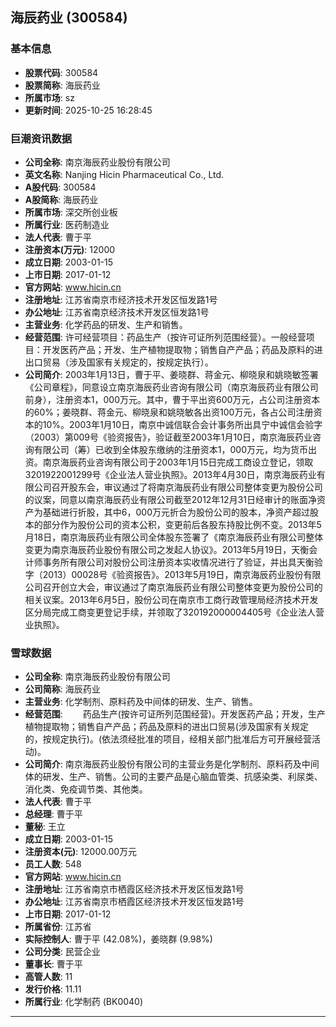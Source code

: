 ## 海辰药业 (300584)

### 基本信息

- **股票代码**: 300584
- **股票简称**: 海辰药业
- **所属市场**: sz
- **更新时间**: 2025-10-25 16:28:45

### 巨潮资讯数据

- **公司全称**: 南京海辰药业股份有限公司
- **英文名称**: Nanjing Hicin Pharmaceutical Co., Ltd.
- **A股代码**: 300584
- **A股简称**: 海辰药业
- **所属市场**: 深交所创业板
- **所属行业**: 医药制造业
- **法人代表**: 曹于平
- **注册资本(万元)**: 12000
- **成立日期**: 2003-01-15
- **上市日期**: 2017-01-12
- **官方网站**: www.hicin.cn
- **注册地址**: 江苏省南京市经济技术开发区恒发路1号
- **办公地址**: 江苏省南京经济技术开发区恒发路1号
- **主营业务**: 化学药品的研发、生产和销售。
- **经营范围**: 许可经营项目：药品生产（按许可证所列范围经营）。一般经营项目：开发医药产品；开发、生产植物提取物；销售自产产品；药品及原料的进出口贸易（涉及国家有关规定的，按规定执行）。
- **公司简介**: 2003年1月13日，曹于平、姜晓群、蒋金元、柳晓泉和姚晓敏签署《公司章程》，同意设立南京海辰药业咨询有限公司（南京海辰药业有限公司前身），注册资本1，000万元。其中，曹于平出资600万元，占公司注册资本的60%；姜晓群、蒋金元、柳晓泉和姚晓敏各出资100万元，各占公司注册资本的10%。2003年1月10日，南京中诚信联合会计事务所出具宁中诚信会验字（2003）第009号《验资报告》，验证截至2003年1月10日，南京海辰药业咨询有限公司（筹）已收到全体股东缴纳的注册资本1，000万元，均为货币出资。南京海辰药业咨询有限公司于2003年1月15日完成工商设立登记，领取3201922001299号《企业法人营业执照》。2013年4月30日，南京海辰药业有限公司召开股东会，审议通过了将南京海辰药业有限公司整体变更为股份公司的议案，同意以南京海辰药业有限公司截至2012年12月31日经审计的账面净资产为基础进行折股，其中6，000万元折合为股份公司的股本，净资产超过股本的部分作为股份公司的资本公积，变更前后各股东持股比例不变。2013年5月18日，南京海辰药业有限公司全体股东签署了《南京海辰药业有限公司整体变更为南京海辰药业股份有限公司之发起人协议》。2013年5月19日，天衡会计师事务所有限公司对股份公司注册资本实收情况进行了验证，并出具天衡验字（2013）00028号《验资报告》。2013年5月19日，南京海辰药业股份有限公司召开创立大会，审议通过了南京海辰药业有限公司整体变更为股份公司的相关议案。2013年6月5日，股份公司在南京市工商行政管理局经济技术开发区分局完成工商变更登记手续，并领取了320192000004405号《企业法人营业执照》。

### 雪球数据

- **公司全称**: 南京海辰药业股份有限公司
- **公司简称**: 海辰药业
- **主营业务**: 化学制剂、原料药及中间体的研发、生产、销售。
- **经营范围**: 　　药品生产(按许可证所列范围经营)。开发医药产品；开发，生产植物提取物；销售自产产品；药品及原料的进出口贸易(涉及国家有关规定的，按规定执行)。(依法须经批准的项目，经相关部门批准后方可开展经营活动)。
- **公司简介**: 南京海辰药业股份有限公司的主营业务是化学制剂、原料药及中间体的研发、生产、销售。公司的主要产品是心脑血管类、抗感染类、利尿类、消化类、免疫调节类、其他类。
- **法人代表**: 曹于平
- **总经理**: 曹于平
- **董秘**: 王立
- **成立日期**: 2003-01-15
- **注册资本(元)**: 12000.00万元
- **员工人数**: 548
- **官方网站**: www.hicin.cn
- **注册地址**: 江苏省南京市栖霞区经济技术开发区恒发路1号
- **办公地址**: 江苏省南京市栖霞区经济技术开发区恒发路1号
- **上市日期**: 2017-01-12
- **所属省份**: 江苏省
- **实际控制人**: 曹于平 (42.08%)，姜晓群 (9.98%)
- **公司分类**: 民营企业
- **董事长**: 曹于平
- **高管人数**: 11
- **发行价格**: 11.11
- **所属行业**: 化学制药 (BK0040)

---